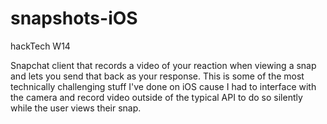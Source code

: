 snapshots-iOS
=============

hackTech W14

Snapchat client that records a video of your reaction when viewing a snap and lets you send that back as your response.
This is some of the most technically challenging stuff I've done on iOS cause I had to interface with the camera and record video outside of the typical API to do so silently while the user views their snap.
